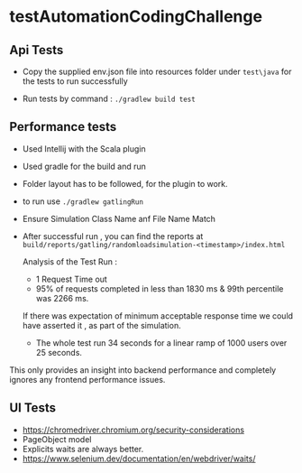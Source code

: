 # testAutomationCodingChallenge

## Api Tests

- Copy the supplied env.json file into resources folder under `test\java` 
for the tests to run successfully

- Run tests by command : `./gradlew build test`


## Performance tests
- Used Intellij with the Scala plugin
- Used gradle for the build and run
- Folder layout has to be followed, for the plugin to work.
- to run use `./gradlew gatlingRun` 
- Ensure Simulation Class Name anf File Name Match
- After successful run , you can find the reports at  
     `build/reports/gatling/randomloadsimulation-<timestamp>/index.html`
     
     Analysis of the Test Run :
     
     - 1 Request Time out
     - 95% of requests completed in less than 1830 ms
     & 99th percentile was 2266 ms.
     
     If there was expectation of minimum acceptable response time 
     we could have asserted it , as part of the simulation.
     
     - The whole test run 34 seconds 
     for a linear ramp of 1000 users over 25 seconds.
 
 This only provides an insight into backend performance 
 and completely ignores any frontend performance issues. 
 
 ## UI Tests
 
 - https://chromedriver.chromium.org/security-considerations
 - PageObject model
 - Explicits waits are always better.
 -  https://www.selenium.dev/documentation/en/webdriver/waits/